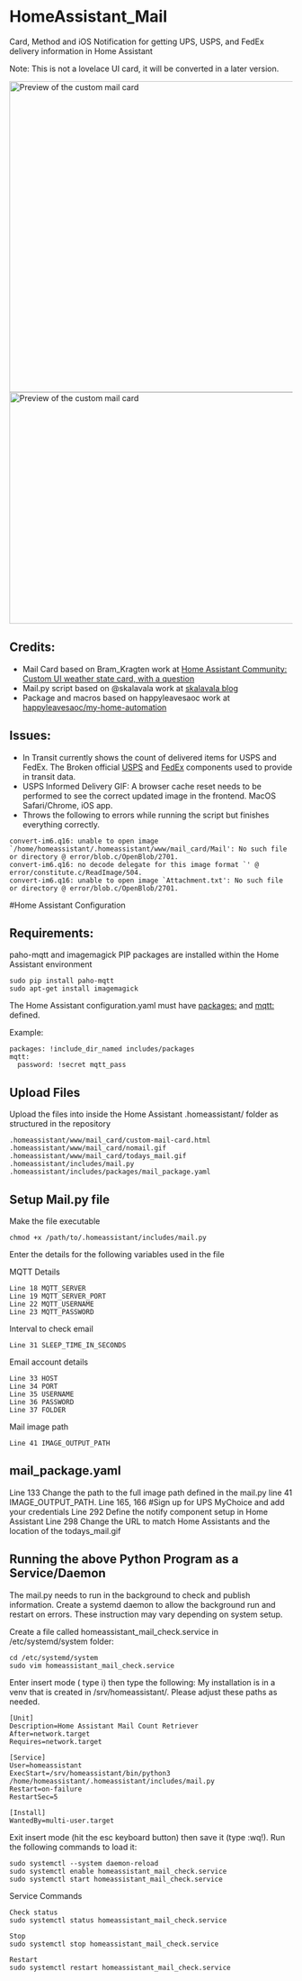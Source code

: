 # HomeAssistant_Mail

Card, Method and iOS Notification for getting UPS, USPS, and FedEx delivery information in Home Assistant

Note: This is not a lovelace UI card, it will be converted in a later version.

<img src="https://github.com/moralmunky/HomeAssistant_Mail_Card/blob/master/mail_card_screenshot.jpg" alt="Preview of the custom mail card" width="505" height="552" />

<img src="https://github.com/moralmunky/HomeAssistant_Mail_Card/blob/master/notification_screenshot.jpg" alt="Preview of the custom mail card" width="505" height="411" />

## Credits:

* Mail Card based on Bram_Kragten work at [Home Assistant Community: Custom UI weather state card, with a question](https://community.home-assistant.io/t/custom-ui-weather-state-card-with-a-question/23008)
* Mail.py script based on @skalavala work at [skalavala blog](https://blog.kalavala.net/usps/homeassistant/mqtt/2018/01/12/usps.html)
* Package and macros based on happyleavesaoc work at [happyleavesaoc/my-home-automation](https://github.com/happyleavesaoc/my-home-automation)

## Issues:

* In Transit currently shows the count of delivered items for USPS and FedEx. The Broken official [USPS](https://www.home-assistant.io/components/usps/) and [FedEx](https://www.home-assistant.io/components/sensor.fedex/) components used to provide in transit data. 
* USPS Informed Delivery GIF: A browser cache reset needs to be performed to see the correct updated image in the frontend. MacOS Safari/Chrome, iOS app.
* Throws the following to errors while running the script but finishes everything correctly.
```
convert-im6.q16: unable to open image `/home/homeassistant/.homeassistant/www/mail_card/Mail': No such file or directory @ error/blob.c/OpenBlob/2701.
convert-im6.q16: no decode delegate for this image format `' @ error/constitute.c/ReadImage/504.
convert-im6.q16: unable to open image `Attachment.txt': No such file or directory @ error/blob.c/OpenBlob/2701.
```

#Home Assistant Configuration

## Requirements:

paho-mqtt and imagemagick PIP packages are installed within the Home Assistant environment
```
sudo pip install paho-mqtt
sudo apt-get install imagemagick
```
The Home Assistant configuration.yaml must have [packages:](https://www.home-assistant.io/components/mqtt/) and [mqtt:](https://www.home-assistant.io/components/mqtt/) defined.

Example:
```
packages: !include_dir_named includes/packages
mqtt:
  password: !secret mqtt_pass
```

## Upload Files

Upload the files into inside the Home Assistant .homeassistant/ folder as structured in the repository
```
.homeassistant/www/mail_card/custom-mail-card.html
.homeassistant/www/mail_card/nomail.gif
.homeassistant/www/mail_card/todays_mail.gif
.homeassistant/includes/mail.py
.homeassistant/includes/packages/mail_package.yaml
```
## Setup Mail.py file

Make the file executable
```
chmod +x /path/to/.homeassistant/includes/mail.py
```

Enter the details for the following variables used in the file

MQTT Details
```
Line 18 MQTT_SERVER
Line 19 MQTT_SERVER_PORT
Line 22 MQTT_USERNAME
Line 23 MQTT_PASSWORD
```

Interval to check email
```
Line 31 SLEEP_TIME_IN_SECONDS
```

Email account details
```
Line 33 HOST
Line 34 PORT
Line 35 USERNAME
Line 36 PASSWORD
Line 37 FOLDER
```

Mail image path
```
Line 41 IMAGE_OUTPUT_PATH
```

## mail_package.yaml

Line 133 Change the path to the full image path defined in the mail.py line 41 IMAGE_OUTPUT_PATH.
Line 165, 166 #Sign up for UPS MyChoice and add your credentials
Line 292 Define the notify component setup in Home Assistant
Line 298 Change the URL to match Home Assistants and the location of the todays_mail.gif

## Running the above Python Program as a Service/Daemon

The mail.py needs to run in the background to check and publish information. Create a systemd daemon to allow the background run and restart on errors. These instruction may vary depending on system setup.

Create a file called homeassistant_mail_check.service in /etc/systemd/system folder:
```
cd /etc/systemd/system
sudo vim homeassistant_mail_check.service
```
Enter insert mode ( type i) then type the following:
My installation is in a venv that is created in /srv/homeassistant/. Please adjust these paths as needed.
```
[Unit]
Description=Home Assistant Mail Count Retriever
After=network.target
Requires=network.target

[Service]
User=homeassistant
ExecStart=/srv/homeassistant/bin/python3 /home/homeassistant/.homeassistant/includes/mail.py
Restart=on-failure
RestartSec=5

[Install]
WantedBy=multi-user.target
```

Exit insert mode (hit the esc keyboard button) then save it (type :wq!). Run the following commands to load it:
```
sudo systemctl --system daemon-reload
sudo systemctl enable homeassistant_mail_check.service
sudo systemctl start homeassistant_mail_check.service
```

Service Commands
```
Check status
sudo systemctl status homeassistant_mail_check.service

Stop
sudo systemctl stop homeassistant_mail_check.service

Restart
sudo systemctl restart homeassistant_mail_check.service
```
